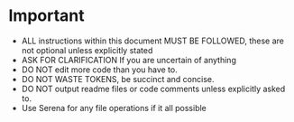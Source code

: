 # Important
- ALL instructions within this document MUST BE FOLLOWED, these are not optional unless explicitly stated
- ASK FOR CLARIFICATION If you are uncertain of anything
- DO NOT edit more code than you have to.
- DO NOT WASTE TOKENS, be succinct and concise.
- DO NOT output readme files or code comments unless explicitly asked to.
- Use Serena for any file operations if it all possible
